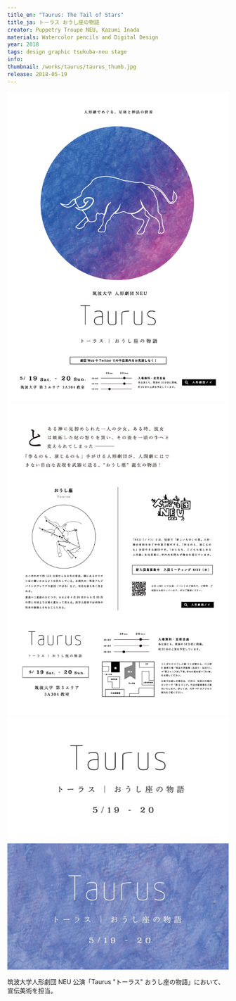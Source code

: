 ```yaml
---
title_en: "Taurus: The Tail of Stars"
title_ja: トーラス おうし座の物語
creator: Puppetry Troupe NEU, Kazumi Inada
materials: Watercolor pencils and Digital Design
year: 2018
tags: design graphic tsukuba-neu stage
info:
thumbnail: /works/taurus/taurus_thumb.jpg
release: 2018-05-19
---
```


![](/works/taurus/taurus_poster.png)
![](/works/taurus/taurus_flyer_b.png)
![](/works/taurus/taurus_black.png)
![](/works/taurus/taurus_white+bg.jpg)

筑波大学人形劇団 NEU 公演「Taurus "トーラス" おうし座の物語」において、宣伝美術を担当。
